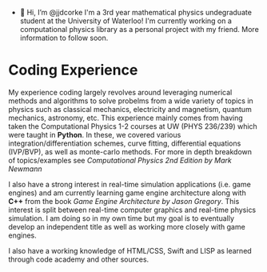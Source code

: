 - 👋 Hi, I’m @jjdcorke
I'm a 3rd year mathematical physics undegraduate student at the University of Waterloo! I'm currently working on a computational physics library as
a personal project with my friend. More information to follow soon. 

Coding Experience
=================

My experience coding largely revolves around leveraging numerical methods and algorithms to solve probelms from a wide variety of topics in physics such as classical mechanics, electricity and magnetism, quantum mechanics, astronomy, etc. This experience mainly comes from having taken the Computational Physics 1-2 courses at UW (PHYS 236/239) which were taught in **Python**. In these, we covered various integration/differentiation schemes, curve fitting, differential equations (IVP/BVP), as well as monte-carlo methods. For more in depth breakdown of topics/examples see *Computational Physics 2nd Edition by Mark Newmann* 

I also have a strong interest in real-time simulation applications (i.e. game engines) and am currently learning game engine architecture along with **C++** from the book *Game Engine Architecture by Jason Gregory*. This interest is split between real-time computer graphics and real-time physics simulation. I am doing so in my own time but my goal is to eventually develop an independent title as well as working more closely with game engines. 

I also have a working knowledge of HTML/CSS, Swift and LISP as learned through code academy and other sources. 
